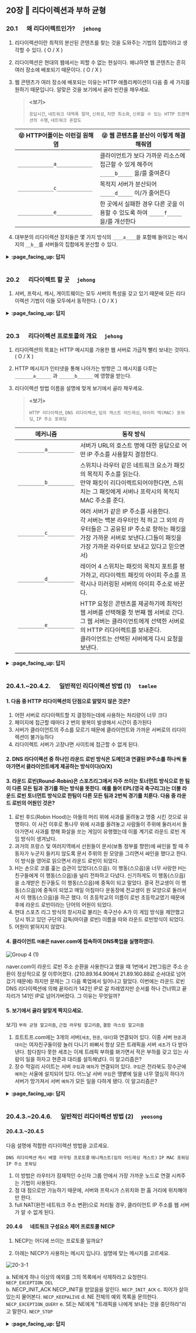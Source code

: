 ## 20장 :octopus: 리다이렉션과 부하 균형
### __20.1__ 　  왜 리다이렉트인가?　 `jehong`

1. 리다이렉션이란 최적의 분산된 콘텐츠를 찾는 것을 도와주는 기법의 집합이라고 생각할 수 있다. ( O / X )

2. 리다이렉션은 현대의 웹에서는 피할 수 없는 현실이다. 왜냐하면 웹 콘텐츠는 흔히 여러 장소에 배포되기 때문이다. ( O / X )

3. 웹 콘텐츠가 여러 장소에 배포되는 이유는 HTTP 애플리케이션이 다음 중 세 가지를 원하기 때문입니다. 알맞은 것을 보기에서 골라 빈칸을 채우세요.

   > **<보기>**
   >
   > `응답시간`,  `네트워크 대역폭 절약`, `신뢰성`, `지연 최소화`, `신뢰할 수 있는 HTTP 트랜잭션의 수행`, `네트워크 혼잡도`

   | 😝 HTTP어플이는 이런걸 원해염 | 😜 웹 콘텐츠를 분산이 이렇게 해결해줘염                       |
   | ---------------------------- | ------------------------------------------------------------ |
   | `____________a____________`  | 클라이언트가 보다 가까운 리소스에 접근할 수 있게 해주어 `_____b_____` 을/를 줄여준다 |
   | `____________c____________`  | 목적지 서버가 분산되어 `_____d_____` 이/가 줄어든다          |
   | `____________e____________`  | 한 곳에서 실패한 경우 다른 곳을 이용할 수 있도록 하여 `_____f_____` 을/를 개선한다 |

4. 대부분의 리다이렉션 장치들은 몇 가지 방식의 `____a____`을 포함해 들어오는 메시지의 `__b__`를 서버들의 집합에게 분산할 수 있다.

<details>
<summary> <b> :page_facing_up: 답지 </b>  </summary>
<div markdown="1">

1. 리다이렉션이란 최적의 분산된 콘텐츠를 찾는 것을 도와주는 기법의 집합이라고 생각할 수 있다. ( **O** )  **p.522**

2. 리다이렉션은 현대의 웹에서는 피할 수 없는 현실이다. 왜냐하면 웹 콘텐츠는 흔히 여러 장소에 배포되기 때문이다. ( **O** )  **p.522**

3. 웹 콘텐츠가 여러 장소에 배포되는 이유는 HTTP 애플리케이션이 다음 중 세 가지를 원하기 때문입니다. 알맞은 것을 보기에서 골라 빈칸을 채우세요. **p.522**

   > **<보기>**
   >
   > `응답시간`,  `네트워크 대역폭 절약`, `신뢰성`, `지연 최소화`, `신뢰할 수 있는 HTTP 트랜잭션의 수행`, `네트워크 혼잡도`

   | 😝 HTTP어플이는 이런걸 원해염             | 😜 웹 콘텐츠를 분산이 이렇게 해결해줘염                       |
   | ---------------------------------------- | ------------------------------------------------------------ |
   | `a. 지연 최소화`                         | 클라이언트가 보다 가까운 리소스에 접근할 수 있게 해주어 `b. 응답시간` 을/를 줄여준다 |
   | `c. 네트워크 대역폭 절약`                | 목적지 서버가 분산되어 `d. 네트워크 혼잡도` 이/가 줄어든다   |
   | `e. 신뢰할 수 있는 HTTP 트랜잭션의 수행` | 한 곳에서 실패한 경우 다른 곳을 이용할 수 있도록 하여 `f. 신뢰성` 을/를 개선한다 |

4. 대부분의 리다이렉션 장치들은 몇 가지 방식의 `a.부하균형`을 포함해 들어오는 메시지의 `b.부하` 를 서버들의 집합에게 분산할 수 있다. **p.522**

</div>
</details>
<br>

### __20.2__ 　  리다이렉트 할 곳　 `jehong`

1. 서버, 프락시, 캐시, 게이트웨이는 모두 서버의 특성을 갖고 있기 때문에 모든 리다이렉션 기법이 이들 모두에서 동작한다. ( O / X )

<details>
<summary> <b> :page_facing_up: 답지 </b>  </summary>
<div markdown="1">

1. 서버, 프락시, 캐시, 게이트웨이는 모두 서버의 특성을 갖고 있기 때문에 모든 리다이렉션 기법이 이들 모두에서 동작한다. ( **X** ) **p.522**

   > **답: X**
   >
   > 어떤 리다이렉션 기술들은 특정 종류의 종단만을 위해 특별히 설계되어 일반적인 적용이 불가능하다.

</div>
</details>
<br>

### __20.3__ 　  리다이렉션 프로토콜의 개요　 `jehong`

1. 리다이렉션의 목표는 HTTP 메시지를 가용한 웹 서버로 가급적 빨리 보내는 것이다. ( O / X )

2. HTTP 메시지가 인터넷을 통해 나아가는 방향은 그 메시지를 다루는 `_______a______` 과 `______b______` 에 영향을 받는다.

3. 리다이렉션 방법 이름을 설명에 맞게 보기에서 골라 채우세요.

   > **<보기>**
   >
   > `HTTP 리다이렉션`, `DNS 리다이렉션`, `임의 캐스트 어드레싱`, `아이피 맥(MAC) 포워딩`, `IP 주소 포워딩`

   | 메커니즘              | 동작 방식                                                    |
   | --------------------- | ------------------------------------------------------------ |
   | `_________a_________` | 서버가 URL의 호스트 명에 대한 응답으로 어떤 IP 주소를 사용할지 결정한다. |
   | `_________b_________` | 스위치나 라우터 같은 네트워크 요소가 패킷의 목적지 주소를 읽는다.<br />만약 패킷이 리다이렉트되어야한다면, 스위치는 그 패킷에게 서버나 프락시의 목적지 MAC 주소를 준다. |
   | `_________c_________` | 여러 서버가 같은 IP 주소를 사용한다.<br />각 서버는 백본 라우터인 척 하고 그 외의 라우터들은 그 공유된 IP 주소로 향하는 패킷을 가장 가까운 서버로 보낸다.(그들이 패킷을 가장 가까운 라우터로 보내고 있다고 믿으면서) |
   | `_________d_________` | 레이어 4 스위치는 패킷의 목적지 포트를 평가하고, 리다이렉트 패킷의 아이피 주소를 프락시나 미러링된 서버의 아이피 주소로 바꾼다. |
   | `_________e_________` | HTTP 요청은 콘텐츠를 제공하기에 최적인 웹 서버를 선택해줄 첫 번째 웹 서버로 간다.<br />그 웹 서버는 클라이언트에게 선택한 서버로의 HTTP 리다이렉트를 보내준다.<br />클라이언트는 선택된 서버에게 다시 요청을 보낸다. |



<details>
<summary> <b> :page_facing_up: 답지 </b>  </summary>
<div markdown="1">

1. 리다이렉션의 목표는 HTTP 메시지를 가용한 웹 서버로 가급적 빨리 보내는 것이다. ( **O** ) **p.523**

2. HTTP 메시지가 인터넷을 통해 나아가는 방향은 그 메시지를 다루는 `a. HTTP 애플리케이션` 과 `b. 라우팅 장치` 에 영향을 받는다. **p.523**

3. 리다이렉션 방법 이름을 설명에 맞게 보기에서 골라 채우세요. **p.524**

   > **<보기>**
   >
   > `HTTP 리다이렉션`, `DNS 리다이렉션`, `임의 캐스트 어드레싱`, `아이피 맥(MAC) 포워딩`, `IP 주소 포워딩`

   | 메커니즘                   | 동작 방식                                                    |
   | -------------------------- | ------------------------------------------------------------ |
   | `a. DNS 리다이렉션`        | 서버가 URL의 호스트 명에 대한 응답으로 어떤 IP 주소를 사용할지 결정한다. |
   | `b. 아이피 맥(MAC) 포워딩` | 스위치나 라우터 같은 네트워크 요소가 패킷의 목적지 주소를 읽는다.<br />만약 패킷이 리다이렉트되어야한다면, 스위치는 그 패킷에게 서버나 프락시의 목적지 MAC 주소를 준다. |
   | `c. 임의 캐스트 어드레싱`  | 여러 서버가 같은 IP 주소를 사용한다.<br />각 서버는 백본 라우터인 척 하고 그 외의 라우터들은 그 공유된 IP 주소로 향하는 패킷을 가장 가까운 서버로 보낸다.(그들이 패킷을 가장 가까운 라우터로 보내고 있다고 믿으면서) |
   | `d. IP 주소 포워딩`        | 레이어 4 스위치는 패킷의 목적지 포트를 평가하고, 리다이렉트 패킷의 아이피 주소를 프락시나 미러링된 서버의 아이피 주소로 바꾼다. |
   | `e. HTTP 리다이렉션`       | HTTP 요청은 콘텐츠를 제공하기에 최적인 웹 서버를 선택해줄 첫 번째 웹 서버로 간다.<br />그 웹 서버는 클라이언트에게 선택한 서버로의 HTTP 리다이렉트를 보내준다.<br />클라이언트는 선택된 서버에게 다시 요청을 보낸다. |

   



</div>
</details>
<br>



### __20.4.1.~20.4.2.__ 　  일반적인 리다이렉션 방법 (1)　 `taelee`

#### 1. 다음 중 HTTP 리다이렉션의 단점으로 알맞지 않은 것은?

  1. 어떤 서버로 리다이렉트할 지 결정하는데에 사용하는 처리량이 너무 크다
  2. 페이지에 접근할 때마다 2 번의 왕복이 발생해서 시간이 증가된다
  3. 서버가 클라이언트의 주소를 모르기 때문에 클라이언트와 가까운 서버로의 리다이렉션이 불가능하다
  4. 리다이렉트 서버가 고장나면 사이트에 접근할 수 없게 된다.

#### 2. DNS 라다이렉션 중 하나인 라운드 로빈 방식은 도메인과 연결된 IP주소를 하나씩 돌아가면서 클라이언트에게 제공하는 방식이다(O/X)

#### 3. 라운드 로빈(Round-Robin)은 스포츠리그에서 자주 쓰이는 토너먼트 방식으로 한 팀이 다른 모든 팀과 경기를 하는 방식을 뜻한다. 예를 들어 EPL(영국 축구리그)는 더블 라운드 로빈 토너먼트 방식으로 한팀이 다른 모든 팀과 2번씩 경기를 치룬다. 다음 중 라운드 로빈의 어원인 것은?

1. 로빈 후드(Robin Hood)는 아들의 머리 위에 사과를 올려놓고 명중 시킨 것으로 유명하다. 이 사건 이후로 통나무 위에 사과를 올려놓고 사람들이 주위에 둘러서서 돌아가면서 사과를 향해 화살을 쏘는 게임이 유행했는데 이를 계기로 라운드 로빈 게임 방식이 생겨났다.
2. 과거의 프랑스 및 여러지역에서 선원들이 문서(보통 정부를 향한)에 싸인을 할 때 주동자가 누군지 들키지 않도록 문서 주위의 원 모양을 그리면서 싸인을 했다고 한다. 이 방식을 영어로 읽으면서 라운드 로빈이 되었다.
3. H는 손으로 코를 훑는 습관이 있었다(스으읍). 이 행동(스으읍)을 너무 사랑한 H는 친구들에게 이 행동(스으읍)을 널리 전파하고 다녔다. 신기하게도 이 행동(스으읍)을 소개받은 친구들도 이 행동(스으읍)에 중독이 되고 말았다. 결국 전교생이 이 행동(스으읍)에 중독이 되었고 매일 아침마다 운동장에 전교생이 원 모양으로 둘러서서 이 행동(스으읍)을 하곤 했다. 이 초등학교의 이름이 로빈 초등학교였기 때문에 후에 라운드 로빈이라는 단어의 어원이 되었다.
4. 현대 스포츠 리그 방식의 창시자로 불리는 축구선수 A가 이 게임 방식을 제안했고 당시 뛰고 있던 구단의 감독(마이클 로빈) 이름을 따와 라운드 로빈방식이 되었다.
5. 어원이 밝혀지지 않았다.

#### 4. 클라이언트 `여름`은 naver.com에 접속하여 DNS룩업을 실행하였다.
![Group 4 (1)](https://user-images.githubusercontent.com/55867479/93372632-1be18e00-f88f-11ea-846b-395ed27d27a2.png)

naver.com이 라운드 로빈 주소 순환을 사용한다고 했을 때 1번에서 2번그림은 주소 순환이 정상적으로 잘 이루어졌다. (210.89.164.90에서 21.89.160.88로 순서대로 넘어갔기 때문에) 
하지만 문제는 그 다음 룩업에서 일어나고 말았다. 이번에는 라운드 로빈 DNS 리다이렉션에 의해 끝자리가 142인 IP로 갈 차례였지만 순서를 하나 건너뛰고 끝자리가 141인 IP로 넘어가버렸다. 그 이유는 무엇일까?

#### 5. 보기에서 골라 알맞게 짝지으세요.

보기) `부하 균형 알고리즘`, `근접 라우팅 알고리즘`, `결함 마스킹 알고리즘`

1. 흐트트프.com에는 3개의 서버(`세초`, `현준`, `대리`)와 연결되어 있다.  이중 서버 `현준`과 `대리`는 여자친구들이랑 놀러 다니기 바뻐서 항상 모든 트래픽을 서버 `세초`가 다 받아낸다. 참다참다 못한 세초는 이제 트래픽 부하를 봐가면서 적은 부하를 갖고 있는 사람이 일을 하자고 현준과 대리를 설득해냈다. 이 알고리즘은?
2. 장수 막걸리 사이트는 서버 `쿠킴`과 `예하`가 연결되어 있다. `쿠킴`은 전라북도 장수군에 `예하`는 서울에 설치되어 있다. 어느날 서버 `쿠킴`은 땡볕에 일을 너무 열심히 하다가 서버가 망가져서 서버 `예하`가 모든 일을 다하게 됐다. 이 알고리즘은?




<details>
<summary> <b> :page_facing_up: 답지 </b>  </summary>
<div markdown="1">

#### 1. 다음 중 HTTP 리다이렉션의 단점으로 알맞지 않은 것은?


  1. 어떤 서버로 리다이렉트할 지 결정하는데에 사용하는 처리량이 너무 크다
  2. 페이지에 접근할 때마다 2 번의 왕복이 발생해서 시간이 증가된다
  3. 서버가 클라이언트의 주소를 모르기 때문에 클라이언트와 가까운 서버로의 리다이렉션이 불가능하다
  4. 리다이렉트 서버가 고장나면 사이트에 접근할 수 없게 된다.

> 정답: 3번, HTTP 리다이렉션은 서버가 클라이언트의 주소를 알 수 있는 방식이다

#### 2. DNS 리다이렉션 중 하나인 라운드 로빈 방식은 도메인과 연결된 IP주소를 하나씩 돌아가면서 클라이언트에게 제공하는 방식이다(O/X)



> 정답: O, 라운드 로빈 방식은 가장 간단한 DNS 리다이렉션 방식으로 연결된 IP주소를 돌아가면서 클라이언트에게 제공한다.

#### 3. 라운드 로빈(Round-Robin)은 스포츠리그에서 자주 쓰이는 토너먼트 방식으로 한 팀이 다른 모든 팀과 경기를 하는 방식을 뜻한다. 예를 들어 EPL(영국 축구리그)는 더블 라운드 로빈 토너먼트 방식으로 한팀이 다른 모든 팀과 2번씩 경기를 치룬다. 다음 중 라운드 로빈의 어원인 것은?

1. 로빈 후드(Robin Hood)는 아들의 머리 위에 사과를 올려놓고 명중 시킨 것으로 유명하다. 이 사건 이후로 통나무 위에 사과를 올려놓고 사람들이 주위에 둘러서서 돌아가면서 사과를 향해 화살을 쏘는 게임이 유행했는데 이를 계기로 라운드 로빈 게임 방식이 생겨났다.

2. 과거의 프랑스 및 여러지역에서 선원들이 문서(보통 정부를 향한)에 싸인을 할 때 주동자가 누군지 들키지 않도록 문서 주위의 원 모양을 그리면서 싸인을 했다고 한다. 이 방식을 영어로 읽으면서 라운드 로빈이 되었다.

3. H는 손으로 코를 훑는 습관이 있었다(스으읍). 이 행동(스으읍)을 너무 사랑한 H는 친구들에게 이 행동(스으읍)을 널리 전파하고 다녔다. 신기하게도 이 행동(스으읍)을 소개받은 친구들도 이 행동(스으읍)에 중독이 되고 말았다. 결국 전교생이 이 행동(스으읍)에 중독이 되었고 매일 아침마다 운동장에 전교생이 원 모양으로 둘러서서 이 행동(스으읍)을 하곤 했다. 이 초등학교의 이름이 로빈 초등학교였기 때문에 후에 라운드 로빈이라는 단어의 어원이 되었다.

4. 현대 스포츠 리그 방식의 창시자로 불리는 축구선수 A가 이 게임 방식을 제안했고 당시 뛰고 있던 구단의 감독(마이클 로빈) 이름을 따와 라운드 로빈방식이 되었다.

5. 어원이 밝혀지지 않았다.

> 정답: 2번, 
> 1번의 사과를 맞춤 사람은 윌리엄텔이다.
> 4번 100% 지어낸 이야기다.
> 2번 https://www.wikiwand.com/en/Round-robin_(document)
> 위 링크에 들어가면 Round Robin방식으로 싸인된 문건을 볼 수 있다.
> 불어로 'rond rouban'라고 하는데 circle of ribbon이라는 뜻이다. 

#### 4. 클라이언트 `여름`은 naver.com에 접속하여 DNS룩업을 실행하였다.
![Group 4 (1)](https://user-images.githubusercontent.com/55867479/93372632-1be18e00-f88f-11ea-846b-395ed27d27a2.png)

naver.com이 라운드 로빈 주소 순환을 사용한다고 했을 때 1번에서 2번그림은 주소 순환이 정상적으로 잘 이루어졌다. (210.89.164.90에서 21.89.160.88로 순서대로 넘어갔기 때문에)
하지만 문제는 그 다음 룩업에서 일어나고 말았다. 이번에는 라운드 로빈 DNS 리다이렉션에 의해 끝자리가 142인 IP로 갈 차례였지만 순서를 하나 건너뛰고 끝자리가 141인 IP로 넘어가버렸다. 그 이유는 무엇일까?

> naver.com서버에 `여름` 클라이언트 이외에도 다른 클라이언트가 접속해서 순환을 돌기 때문에

#### 5. 보기에서 골라 알맞게 짝지으세요.

보기) `부하 균형 알고리즘`, `근접 라우팅 알고리즘`, `결함 마스킹 알고리즘`

1. 흐트트프.com에는 3개의 서버(`세초`, `현준`, `대리`)와 연결되어 있다.  이중 서버 `현준`과 `대리`는 여자친구들이랑 놀러 다니기 바뻐서 항상 모든 트래픽을 서버 `세초`가 다 받아낸다. 참다참다 못한 세초는 이제 트래픽 부하를 봐가면서 적은 부하를 갖고 있는 사람이 일을 하자고 현준과 대리를 설득해냈다. 이 알고리즘은?
> 정답: `부하 균형 알고리즘`
2. 장수 막걸리 사이트는 서버 `쿠킴`과 `예하`가 연결되어 있다. `쿠킴`은 전라북도 장수군에 `예하`는 서울에 설치되어 있다. 어느날 서버 `쿠킴`은 땡볕에 일을 너무 열심히 하다가 서버가 망가져서 서버 `예하`가 모든 일을 다하게 됐다. 이 알고리즘은?
> 정답: `결함 마스킹 알고리즘`




</div>
</details>
<br>



### __20.4.3.~20.4.6.__ 　  일반적인 리다이렉션 방법 (2)　 `yeosong`

#### __20.4.3.~20.4.5__ 　  

다음 설명에 적합한 리다이렉션 방법을 고르세요.

`DNS 리다이렉션`
`캐시 배열 라우팅 프로토콜`
`애니캐스트(임의 어드레싱 캐스트)`
`IP MAC 포워딩`
`IP 주소 포워딩`

1. 이 방법은 라우터가 잠재적인 수신자 그룹 안에서 가장 가까운 노드로 연결 시켜주는 기법이 사용된다.
2. 점 대 점으로만 가능하기 때문에, 서버와 프락시가 스위치와 한 홉 거리에 위치해야만 한다.
3. full NAT(완전 네트워크 주소 변환)으로 처리될 경우, 클라이언트 IP 주소를 웹 서버가 알 수 없게 된다.

#### __20.4.6__ 　  네트워크 구성요소 제어 프로토콜 NECP

1. NECP는 어디에 쓰이는 프로토콜 일까요?


2. 아래는 NECP가 사용하는 메시지 입니다. 설명에 맞는 메시지를 고르세요. 

![20-3-1](https://user-images.githubusercontent.com/53321189/93372998-af1ac380-f88f-11ea-93e6-db4bd1c80b26.png)

a. NE에게 하나 이상의 예외를 그의 목록에서 삭제하라고 요청한다.  `NECP_EXCEPTION_DEL`   
b. NECP_INIT_ACK NECP_INIT을 받았음을 알린다. `NECP_INIT_ACK`
c. 피어가 살아있는지 물어본다. `NECP_KEEPALIVE`
d. NE 전체의 예외 목록을 문의한다. `NECP_EXCEPTION_QUERY`
e. SE는 NE에게 "트래픽을 나에게 보내는 것을 중단하라"라고 말한다. `NECP_STOP`

<details>
<summary> <b> :page_facing_up: 답지 </b>  </summary>
<div markdown="1">
  
#### __20.4.3.~20.4.5__ 　  

다음 설명에 적합한 리다이렉션 방법을 고르세요.

`DNS 리다이렉션`
`캐시 배열 라우팅 프로토콜`
`애니캐스트(임의 어드레싱 캐스트)`
`IP MAC 포워딩`
`IP 주소 포워딩`

1. 이 방법은 라우터가 잠재적인 수신자 그룹 안에서 가장 가까운 노드로 연결 시켜주는 기법이 사용된다. `애니캐스트(임의 어드레싱 캐스트)`
2. 점 대 점으로만 가능하기 때문에, 서버와 프락시가 스위치와 한 홉 거리에 위치해야만 한다. `IP MAC 포워딩`
3. full NAT(완전 네트워크 주소 변환)으로 처리될 경우, 클라이언트 IP 주소를 웹 서버가 알 수 없게 된다. `IP 주소 포워딩`

#### __20.4.6__ 　  네트워크 구성요소 제어 프로토콜 NECP

1. `NECP`는 `NE`(네트워크 구성요소 - ex 라우터, 스위치)가 `SE`(서버 구성요소 - ex 웹 서버, 프락시 캐시)와 대화할 때 쓰는 프로토콜이다.



2. 아래는 NECP가 사용하는 메시지 입니다. 설명에 맞는 메시지를 고르세요. 

![20-3](https://user-images.githubusercontent.com/53321189/93371884-0455d580-f88e-11ea-9121-4b6872673ce1.png)

a. NE에게 하나 이상의 예외를 그의 목록에서 삭제하라고 요청한다.  `NECP_EXCEPTION_DEL`   
b. NECP_INIT_ACK NECP_INIT을 받았음을 알린다. `NECP_INIT_ACK`
c. 피어가 살아있는지 물어본다. `NECP_KEEPALIVE`
d. NE 전체의 예외 목록을 문의한다. `NECP_EXCEPTION_QUERY`
e. SE는 NE에게 "트래픽을 나에게 보내는 것을 중단하라"라고 말한다. `NECP_STOP`


</div>
</details>
<br>

